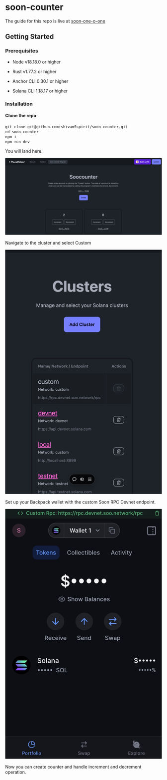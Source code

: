 
# soon-counter

The guide for this repo is live at [soon-one-o-one](https://dev.to/shivamsspirit/soon-101-overview-of-building-program-on-soon-19o1)

## Getting Started

### Prerequisites

- Node v18.18.0 or higher

- Rust v1.77.2 or higher
- Anchor CLI 0.30.1 or higher
- Solana CLI 1.18.17 or higher

### Installation

#### Clone the repo

```shell
git clone git@github.com:shivamSspirit/soon-counter.git
cd soon-counter
npm i
npm run dev
```

You will land here.

![soo-counter](/public/soocount.jpeg)

Navigate to the cluster and select Custom

![soo-cluster](/public/soocluster.jpeg)

Set up your Backpack wallet with the custom Soon RPC Devnet endpoint.

![soo-wallet](/public/soowallet.jpeg)

Now you can create counter and handle increment and decrement operation.



